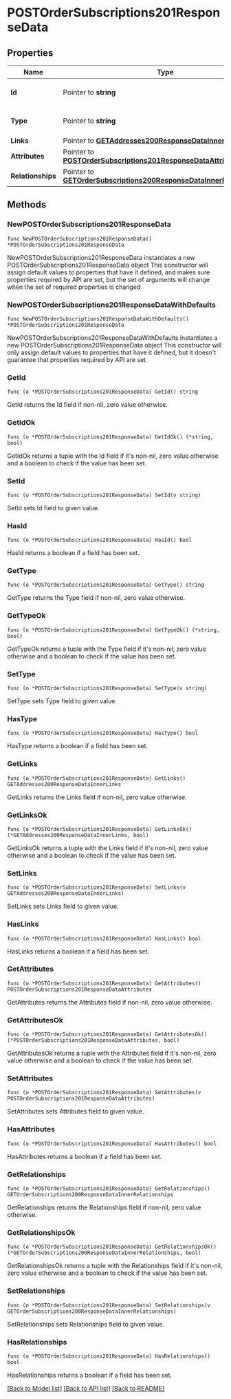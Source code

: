 # POSTOrderSubscriptions201ResponseData

## Properties

Name | Type | Description | Notes
------------ | ------------- | ------------- | -------------
**Id** | Pointer to **string** | The resource&#39;s id | [optional] 
**Type** | Pointer to **string** | The resource&#39;s type | [optional] [default to "order_subscriptions"]
**Links** | Pointer to [**GETAddresses200ResponseDataInnerLinks**](GETAddresses200ResponseDataInnerLinks.md) |  | [optional] 
**Attributes** | Pointer to [**POSTOrderSubscriptions201ResponseDataAttributes**](POSTOrderSubscriptions201ResponseDataAttributes.md) |  | [optional] 
**Relationships** | Pointer to [**GETOrderSubscriptions200ResponseDataInnerRelationships**](GETOrderSubscriptions200ResponseDataInnerRelationships.md) |  | [optional] 

## Methods

### NewPOSTOrderSubscriptions201ResponseData

`func NewPOSTOrderSubscriptions201ResponseData() *POSTOrderSubscriptions201ResponseData`

NewPOSTOrderSubscriptions201ResponseData instantiates a new POSTOrderSubscriptions201ResponseData object
This constructor will assign default values to properties that have it defined,
and makes sure properties required by API are set, but the set of arguments
will change when the set of required properties is changed

### NewPOSTOrderSubscriptions201ResponseDataWithDefaults

`func NewPOSTOrderSubscriptions201ResponseDataWithDefaults() *POSTOrderSubscriptions201ResponseData`

NewPOSTOrderSubscriptions201ResponseDataWithDefaults instantiates a new POSTOrderSubscriptions201ResponseData object
This constructor will only assign default values to properties that have it defined,
but it doesn't guarantee that properties required by API are set

### GetId

`func (o *POSTOrderSubscriptions201ResponseData) GetId() string`

GetId returns the Id field if non-nil, zero value otherwise.

### GetIdOk

`func (o *POSTOrderSubscriptions201ResponseData) GetIdOk() (*string, bool)`

GetIdOk returns a tuple with the Id field if it's non-nil, zero value otherwise
and a boolean to check if the value has been set.

### SetId

`func (o *POSTOrderSubscriptions201ResponseData) SetId(v string)`

SetId sets Id field to given value.

### HasId

`func (o *POSTOrderSubscriptions201ResponseData) HasId() bool`

HasId returns a boolean if a field has been set.

### GetType

`func (o *POSTOrderSubscriptions201ResponseData) GetType() string`

GetType returns the Type field if non-nil, zero value otherwise.

### GetTypeOk

`func (o *POSTOrderSubscriptions201ResponseData) GetTypeOk() (*string, bool)`

GetTypeOk returns a tuple with the Type field if it's non-nil, zero value otherwise
and a boolean to check if the value has been set.

### SetType

`func (o *POSTOrderSubscriptions201ResponseData) SetType(v string)`

SetType sets Type field to given value.

### HasType

`func (o *POSTOrderSubscriptions201ResponseData) HasType() bool`

HasType returns a boolean if a field has been set.

### GetLinks

`func (o *POSTOrderSubscriptions201ResponseData) GetLinks() GETAddresses200ResponseDataInnerLinks`

GetLinks returns the Links field if non-nil, zero value otherwise.

### GetLinksOk

`func (o *POSTOrderSubscriptions201ResponseData) GetLinksOk() (*GETAddresses200ResponseDataInnerLinks, bool)`

GetLinksOk returns a tuple with the Links field if it's non-nil, zero value otherwise
and a boolean to check if the value has been set.

### SetLinks

`func (o *POSTOrderSubscriptions201ResponseData) SetLinks(v GETAddresses200ResponseDataInnerLinks)`

SetLinks sets Links field to given value.

### HasLinks

`func (o *POSTOrderSubscriptions201ResponseData) HasLinks() bool`

HasLinks returns a boolean if a field has been set.

### GetAttributes

`func (o *POSTOrderSubscriptions201ResponseData) GetAttributes() POSTOrderSubscriptions201ResponseDataAttributes`

GetAttributes returns the Attributes field if non-nil, zero value otherwise.

### GetAttributesOk

`func (o *POSTOrderSubscriptions201ResponseData) GetAttributesOk() (*POSTOrderSubscriptions201ResponseDataAttributes, bool)`

GetAttributesOk returns a tuple with the Attributes field if it's non-nil, zero value otherwise
and a boolean to check if the value has been set.

### SetAttributes

`func (o *POSTOrderSubscriptions201ResponseData) SetAttributes(v POSTOrderSubscriptions201ResponseDataAttributes)`

SetAttributes sets Attributes field to given value.

### HasAttributes

`func (o *POSTOrderSubscriptions201ResponseData) HasAttributes() bool`

HasAttributes returns a boolean if a field has been set.

### GetRelationships

`func (o *POSTOrderSubscriptions201ResponseData) GetRelationships() GETOrderSubscriptions200ResponseDataInnerRelationships`

GetRelationships returns the Relationships field if non-nil, zero value otherwise.

### GetRelationshipsOk

`func (o *POSTOrderSubscriptions201ResponseData) GetRelationshipsOk() (*GETOrderSubscriptions200ResponseDataInnerRelationships, bool)`

GetRelationshipsOk returns a tuple with the Relationships field if it's non-nil, zero value otherwise
and a boolean to check if the value has been set.

### SetRelationships

`func (o *POSTOrderSubscriptions201ResponseData) SetRelationships(v GETOrderSubscriptions200ResponseDataInnerRelationships)`

SetRelationships sets Relationships field to given value.

### HasRelationships

`func (o *POSTOrderSubscriptions201ResponseData) HasRelationships() bool`

HasRelationships returns a boolean if a field has been set.


[[Back to Model list]](../README.md#documentation-for-models) [[Back to API list]](../README.md#documentation-for-api-endpoints) [[Back to README]](../README.md)


